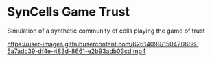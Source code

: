 # SynCells Game Trust
Simulation of a synthetic community of cells playing the game of trust


https://user-images.githubusercontent.com/62614099/150420686-5a7adc39-df4e-483d-8661-e2b93adb03cd.mp4

